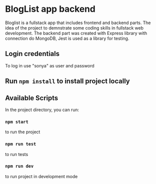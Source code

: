 # BlogList app backend 
Bloglist is a fullstack app that includes frontend and backend parts. The idea of the project to demnstrate some coding skills in fullstack web development. The backend part was created with Express library with connection do MongoDB, Jest is used as a library for testing. 

## Login credentials
To log in use "sonya" as user and password


## Run `npm install` to install project locally 

## Available Scripts

In the project directory, you can run:

### `npm start` 
to run the project

### `npm run test` 
to run tests

### `npm run dev` 
to run project in development mode